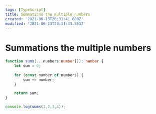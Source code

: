 ```yaml
---
tags: [TypeScript]
title: Summations the multiple numbers
created: '2021-06-13T20:31:41.680Z'
modified: '2021-06-13T20:31:43.553Z'
---
```


# Summations the multiple numbers

```ts
function sums(...numbers:number[]): number {
    let sum = 0;
    
    for (const number of numbers) {
        sum += number;
    }

    return sum;
}

console.log(sums(1,2,3,4));
```